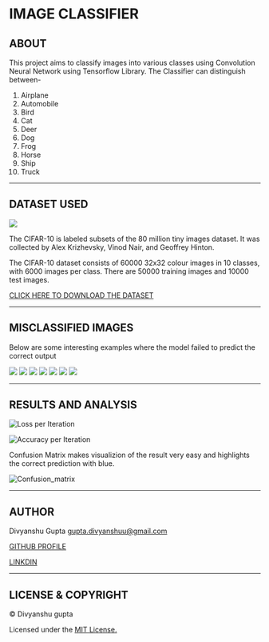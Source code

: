 # IMAGE CLASSIFIER 
## ABOUT
This project aims to classify images into various classes using Convolution Neural Network using Tensorflow Library. The Classifier can distinguish between-


1. Airplane           
2. Automobile
3. Bird										
4. Cat										
5. Deer										
6. Dog										
7. Frog										
8. Horse										
9. Ship										
10. Truck
---
## DATASET USED
   ![](https://storage.googleapis.com/kaggle-competitions/kaggle/3649/media/cifar-10.png)

The CIFAR-10 is labeled subsets of the 80 million tiny images dataset. It was collected by Alex Krizhevsky, Vinod Nair, and Geoffrey Hinton.

The CIFAR-10 dataset consists of 60000 32x32 colour images in 10 classes, with 6000 images per class. There are 50000 training images and 10000 test images.

[CLICK HERE TO DOWNLOAD THE DATASET](http://www.cs.toronto.edu/~kriz/cifar-10-python.tar.gz) 

---
## MISCLASSIFIED IMAGES
Below are some interesting examples where the model failed to predict the correct output

![](https://github.com/divi-gupta/Image_Classifier/blob/master/Misclassified_Results/1.png?raw=true)
![](https://github.com/divi-gupta/Image_Classifier/blob/master/Misclassified_Results/2.png?raw=true)
![](https://github.com/divi-gupta/Image_Classifier/blob/master/Misclassified_Results/3.png?raw=true)
![](https://github.com/divi-gupta/Image_Classifier/blob/master/Misclassified_Results/4.png?raw=true)
![](https://github.com/divi-gupta/Image_Classifier/blob/master/Misclassified_Results/5.png?raw=true)
![](https://github.com/divi-gupta/Image_Classifier/blob/master/Misclassified_Results/6.png?raw=true)
![](https://github.com/divi-gupta/Image_Classifier/blob/master/Misclassified_Results/7.png?raw=true)

---
## RESULTS AND ANALYSIS
![Loss per Iteration](https://github.com/divi-gupta/Image_Classifier/blob/master/plots/Loss%20per%20Iteration.png?raw=true)

![Accuracy per Iteration](https://github.com/divi-gupta/Image_Classifier/blob/master/plots/Accuracy_per_Iteration.png?raw=true)

Confusion Matrix makes visualizion of the result very easy and highlights the correct prediction with blue. 

![Confusion_matrix](https://github.com/divi-gupta/Image_Classifier/blob/master/plots/Confusion_matrix.png?raw=true)


---
## AUTHOR
Divyanshu Gupta <gupta.divyanshuu@gmail.com>


[GITHUB PROFILE](https://github.com/divi-gupta)

[LINKDIN](www.linkedin.com/in/gupta--divyanshu)

---
## LICENSE & COPYRIGHT
© Divyanshu gupta

Licensed under the [MIT License.](https://github.com/divi-gupta/Image_Classifier/blob/master/LICENSE.txt) 